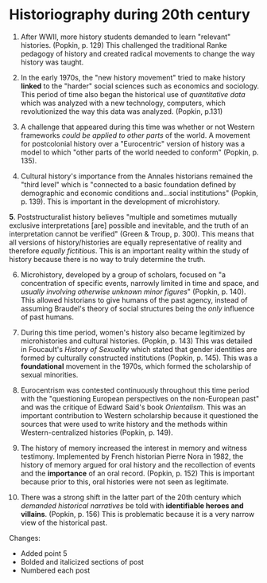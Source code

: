 # Historiography during 20th century 

1. After WWII, more history students demanded to learn "relevant" histories. (Popkin, p. 129) This challenged the traditional Ranke pedagogy of history and created radical movements to change the way history was taught. 

2. In the early 1970s, the "new history movement" tried to make history **linked** to the "harder" social sciences such as economics and sociology. This period of time also began the historical use of *quantitative data* which was analyzed with a new technology, computers, which revolutionized the way this data was analyzed. (Popkin, p.131)

3. A challenge that appeared during this time was whether or not Western frameworks *could be applied to other parts* of the world. A movement for postcolonial history over a "Eurocentric" version of history was a model to which "other parts of the world needed to conform" (Popkin, p. 135). 

4. Cultural history's importance from the Annales historians remained the "third level" which is "connected to a basic foundation defined by demographic and economic conditions and...social institutions" (Popkin, p. 139). This is important in the development of microhistory. 

**5**. Poststructuralist history believes "multiple and sometimes mutually exclusive interpretations [are] possible and inevitable, and the truth of an interpretation cannot be verified" (Green & Troup, p. 300). This means that all versions of history/histories are equally representative of reality and therefore *equally fictitious*. This is an important reality within the study of history because there is no way to truly determine the truth. 

6. Microhistory, developed by a group of scholars, focused on "a concentration of specific events, narrowly limited in time and space, and *usually involving otherwise unknown minor figures*" (Popkin, p. 140). This allowed historians to give humans of the past agency, instead of assuming Braudel's theory of social structures being the *only* influence of past humans. 

7. During this time period, women's history also became legitimized by microhistories and cultural histories. (Popkin, p. 143) This was detailed in Foucault's *History of Sexuality* which stated that gender identities are formed by culturally constructed institutions (Popkin, p. 145). This was a **foundational** movement in the 1970s, which formed the scholarship of sexual minorities. 

8. Eurocentrism was contested continuously throughout this time period with the "questioning European perspectives on the non-European past" and was the critique of Edward Said's book *Orientalism*. This was an important contribution to Western scholarship because it questioned the sources that were used to write history and the methods within Western-centralized histories (Popkin, p. 149). 

9. The history of memory increased the interest in memory and witness testimony. Implemented by French historian Pierre Nora in 1982, the history of memory argued for oral history and the recollection of events and the **importance** of an oral record. (Popkin, p. 152) This is important because prior to this, oral histories were not seen as legitimate. 

10. There was a strong shift in the latter part of the 20th century which *demanded historical narratives* be told with **identifiable heroes and villains**. (Popkin, p. 156) This is problematic because it is a very narrow view of the historical past. 

Changes: 
* Added point 5 
* Bolded and italicized sections of post 
* Numbered each post 
